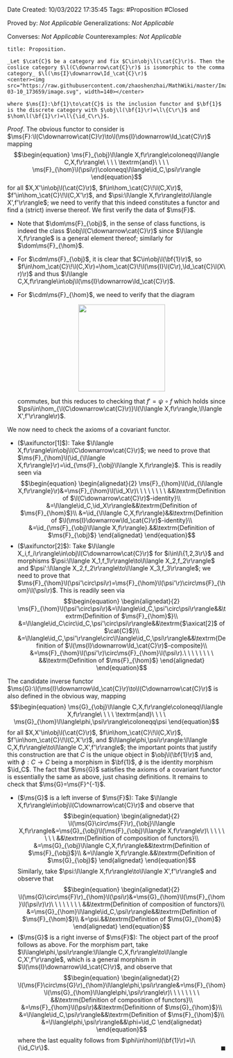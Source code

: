 <br />
<br />

Date Created: 10/03/2022 17:35:45
Tags: #Proposition #Closed 

Proved by: _Not Applicable_
Generalizations: _Not Applicable_

Converses: _Not Applicable_
Counterexamples: _Not Applicable_

``` ad-Proposition
title: Proposition.

_Let $\cat{C}$ be a category and fix $C\in\obj\l(\cat{C}\r)$. Then the coslice category $\l(C\downarrow\cat{C}\r)$ is isomorphic to the comma category_ $\l(\ms{I}\downarrow\Id_\cat{C}\r)$
<center><img src="https://raw.githubusercontent.com/zhaoshenzhai/MathWiki/master/Images/2022-03-10_173659/image.svg", width=140></center>

where $\ms{I}:\bf{1}\to\cat{C}$ is the inclusion functor and $\bf{1}$ is the discrete category with $\obj\l(\bf{1}\r)=\l\{C\r\}$ and $\hom\l(\bf{1}\r)=\l\{\id_C\r\}$.

```

_Proof_. The obvious functor to consider is $\ms{F}:\l(C\downarrow\cat{C}\r)\to\l(\ms{I}\downarrow\Id_\cat{C}\r)$ mapping
$$\begin{equation}
    \ms{F}_{\obj}\l\langle X,f\r\rangle\coloneqq\l\langle C,X,f\r\rangle\ \ \ \ \textrm{and}\ \ \ \ \ms{F}_{\hom}\l(\psi\r)\coloneqq\l\langle\id_C,\psi\r\rangle
\end{equation}$$
for all $X,X'\in\obj\l(\cat{C}\r)$, $f\in\hom_\cat{C}\!\l(C,X\r)$, $f'\in\hom_\cat{C}\!\l(C,X'\r)$, and $\psi:\l\langle X,f\r\rangle\to\l\langle X',f'\r\rangle$; we need to verify that this indeed constitutes a functor and find a (strict) inverse thereof. We first verify the data of $\ms{F}$.
* Note that $\dom\ms{F}_{\obj}$, in the sense of class functions, is indeed the class $\obj\l(C\downarrow\cat{C}\r)$ since $\l\langle X,f\r\rangle$ is a general element thereof; similarly for $\dom\ms{F}_{\hom}$.
* For $\cdm\ms{F}_{\obj}$, it is clear that $C\in\obj\l(\bf{1}\r)$, so $f\in\hom_\cat{C}\!\l(C,X\r)=\hom_\cat{C}\!\l(\ms{I}\l(C\r),\Id_\cat{C}\l(X\r)\r)$ and thus $\l\langle C,X,f\r\rangle\in\obj\l(\ms{I}\downarrow\Id_\cat{C}\r)$.
* For $\cdm\ms{F}_{\hom}$, we need to verify that the diagram
  <center><img src="https://raw.githubusercontent.com/zhaoshenzhai/MathWiki/master/Images/2022-03-10_175541/image.svg", width=200></center>

    commutes, but this reduces to checking that $f'=\psi\circ f$ which holds since $\psi\in\hom_{\l(C\downarrow\cat{C}\r)}\l(\l\langle X,f\r\rangle,\l\langle X',f'\r\rangle\r)$.

We now need to check the axioms of a covariant functor.
* ($\axifunctor[1]$): Take $\l\langle X,f\r\rangle\in\obj\l(C\downarrow\cat{C}\r)$; we need to prove that $\ms{F}_{\hom}\l(\id_{\l\langle X,f\r\rangle}\r)=\id_{\ms{F}_{\obj}\l\langle X,f\r\rangle}$. This is readily seen via
$$\begin{equation}
    \begin{alignedat}{2}
        \ms{F}_{\hom}\l(\id_{\l\langle X,f\r\rangle}\r)&=\ms{F}_{\hom}\l(\id_X\r)\ \ \ \ \ \ \ \ &&\textrm{Definition of $\l(C\downarrow\cat{C}\r)$-identity}\\
        &=\l\langle\id_C,\id_X\r\rangle&&\textrm{Definition of $\ms{F}_{\hom}$}\\
        &=\id_{\l\langle C,X,f\r\rangle}&&\textrm{Definition of $\l(\ms{I}\downarrow\Id_\cat{C}\r)$-identity}\\
        &=\id_{\ms{F}_{\obj}\l\langle X,f\r\rangle}.&&\textrm{Definition of $\ms{F}_{\obj}$}
    \end{alignedat}
\end{equation}$$
* ($\axifunctor[2]$): Take $\l\langle X_i,f_i\r\rangle\in\obj\l(C\downarrow\cat{C}\r)$ for $i\in\l\{1,2,3\r\}$ and morphisms $\psi:\l\langle X_1,f_1\r\rangle\to\l\langle X_2,f_2\r\rangle$ and $\psi':\l\langle X_2,f_2\r\rangle\to\l\langle X_3,f_3\r\rangle$; we need to prove that $\ms{F}_{\hom}\l(\psi'\circ\psi\r)=\ms{F}_{\hom}\l(\psi'\r)\circ\ms{F}_{\hom}\l(\psi\r)$. This is readily seen via
$$\begin{equation}
    \begin{alignedat}{2}
        \ms{F}_{\hom}\l(\psi'\circ\psi\r)&=\l\langle\id_C,\psi'\circ\psi\r\rangle&&\textrm{Definition of $\ms{F}_{\hom}$}\\
        &=\l\langle\id_C\circ\id_C,\psi'\circ\psi\r\rangle&&\textrm{$\axicat[2]$ of $\cat{C}$}\\
        &=\l\langle\id_C,\psi'\r\rangle\circ\l\langle\id_C,\psi\r\rangle&&\textrm{Definition of $\l(\ms{I}\downarrow\Id_\cat{C}\r)$-composite}\\
        &=\ms{F}_{\hom}\l(\psi'\r)\circ\ms{F}_{\hom}\l(\psi\r).\ \ \ \ \ \ \ \ &&\textrm{Definition of $\ms{F}_{\hom}$}
    \end{alignedat}
\end{equation}$$

The candidate inverse functor $\ms{G}:\l(\ms{I}\downarrow\Id_\cat{C}\r)\to\l(C\downarrow\cat{C}\r)$ is also defined in the obvious way, mapping
$$\begin{equation}
    \ms{G}_{\obj}\l\langle C,X,f\r\rangle\coloneqq\l\langle X,f\r\rangle\ \ \ \ \textrm{and}\ \ \ \ \ms{G}_{\hom}\l\langle\phi,\psi\r\rangle\coloneqq\psi
\end{equation}$$
for all $X,X'\in\obj\l(\cat{C}\r)$, $f\in\hom_\cat{C}\!\l(C,X\r)$, $f'\in\hom_\cat{C}\!\l(C,X'\r)$, and $\l\langle\phi,\psi\r\rangle:\l\langle C,X,f\r\rangle\to\l\langle C,X',f'\r\rangle$; the important points that justify this construction are that $C$ is the unique object in $\obj\l(\bf{1}\r)$ and, with $\phi:C\to C$ being a morphism in $\bf{1}$, $\phi$ is the identity morphism $\id_C$. The fact that $\ms{G}$ satisfies the axioms of a covariant functor is essentially the same as above, just chasing definitions. It remains to check that $\ms{G}=\ms{F}^{-1}$.
* ($\ms{G}$ is a left inverse of $\ms{F}$): Take $\l\langle X,f\r\rangle\in\obj\l(C\downarrow\cat{C}\r)$ and observe that
$$\begin{equation}
    \begin{alignedat}{2}
        \l(\ms{G}\circ\ms{F}\r)_{\obj}\l\langle X,f\r\rangle&=\ms{G}_{\obj}\l(\ms{F}_{\obj}\l\langle X,f\r\rangle\r)\ \ \ \ \ \ \ \ &&\textrm{Definition of composition of functors}\\
        &=\ms{G}_{\obj}\l\langle C,X,f\r\rangle&&\textrm{Definition of $\ms{F}_{\obj}$}\\
        &=\l\langle X,f\r\rangle.&&\textrm{Definition of $\ms{G}_{\obj}$}
    \end{alignedat}
\end{equation}$$
Similarly, take $\psi:\l\langle X,f\r\rangle\to\l\langle X',f'\r\rangle$ and observe that
$$\begin{equation}
    \begin{alignedat}{2}
        \l(\ms{G}\circ\ms{F}\r)_{\hom}\l(\psi\r)&=\ms{G}_{\hom}\l(\ms{F}_{\hom}\l(\psi\r)\r)\ \ \ \ \ \ \ \ &&\textrm{Definition of composition of functors}\\
        &=\ms{G}_{\hom}\l\langle\id_C,\psi\r\rangle&&\textrm{Definition of $\ms{F}_{\hom}$}\\
        &=\psi.&&\textrm{Definition of $\ms{G}_{\hom}$}
    \end{alignedat}
\end{equation}$$
* ($\ms{G}$ is a right inverse of $\ms{F}$): The object part of the proof follows as above. For the morphism part, take $\l\langle\phi,\psi\r\rangle:\l\langle C,X,f\r\rangle\to\l\langle C,X',f'\r\rangle$, which is a general morphism in $\l(\ms{I}\downarrow\Id_\cat{C}\r)$, and observe that
$$\begin{equation}
    \begin{alignedat}{2}
        \l(\ms{F}\circ\ms{G}\r)_{\hom}\l\langle\phi,\psi\r\rangle&=\ms{F}_{\hom}\l(\ms{G}_{\hom}\l\langle\phi,\psi\r\rangle\r)\ \ \ \ \ \ \ \ &&\textrm{Definition of composition of functors}\\
        &=\ms{F}_{\hom}\l(\psi\r)&&\textrm{Definitionn of $\ms{G}_{\hom}$}\\
        &=\l\langle\id_C,\psi\r\rangle&&\textrm{Definition of $\ms{F}_{\hom}$}\\
        &=\l\langle\phi,\psi\r\rangle&&\phi=\id_C
    \end{alignedat}
\end{equation}$$
where the last equality follows from $\phi\in\hom\l(\bf{1}\r)=\l\{\id_C\r\}$.<span style="float:right;">$\blacksquare$</span>
